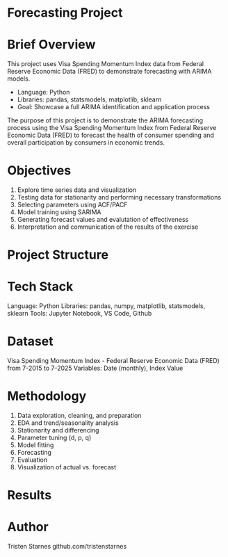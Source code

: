 # Forecasting Project

# Brief Overview
This project uses Visa Spending Momentum Index data from Federal Reserve Economic Data (FRED) to demonstrate forecasting with ARIMA models.
- Language: Python
- Libraries: pandas, statsmodels, matplotlib, sklearn
- Goal: Showcase a full ARIMA identification and application process

The purpose of this project is to demonstrate the ARIMA forecasting process using the Visa Spending Momentum Index from Federal Reserve Economic Data (FRED) to forecast the health of consumer spending and overall participation by consumers in economic trends. 

# Objectives
1. Explore time series data and visualization
2. Testing data for stationarity and performing necessary transformations
3. Selecting parameters using ACF/PACF
4. Model training using SARIMA
5. Generating forecast values and evalutation of effectiveness
6. Interpretation and communication of the results of the exercise

# Project Structure


# Tech Stack
Language: Python
Libraries: pandas, numpy, matplotlib, statsmodels, sklearn
Tools: Jupyter Notebook, VS Code, Github

# Dataset
Visa Spending Momentum Index - Federal Reserve Economic Data (FRED) from 7-2015 to 7-2025
Variables: Date (monthly), Index Value

# Methodology
1. Data exploration, cleaning, and preparation
2. EDA and trend/seasonality analysis
3. Stationarity and differencing
4. Parameter tuning (d, p, q)
5. Model fitting
6. Forecasting
7. Evaluation
8. Visualization of actual vs. forecast

# Results

# Author
Tristen Starnes 
github.com/tristenstarnes